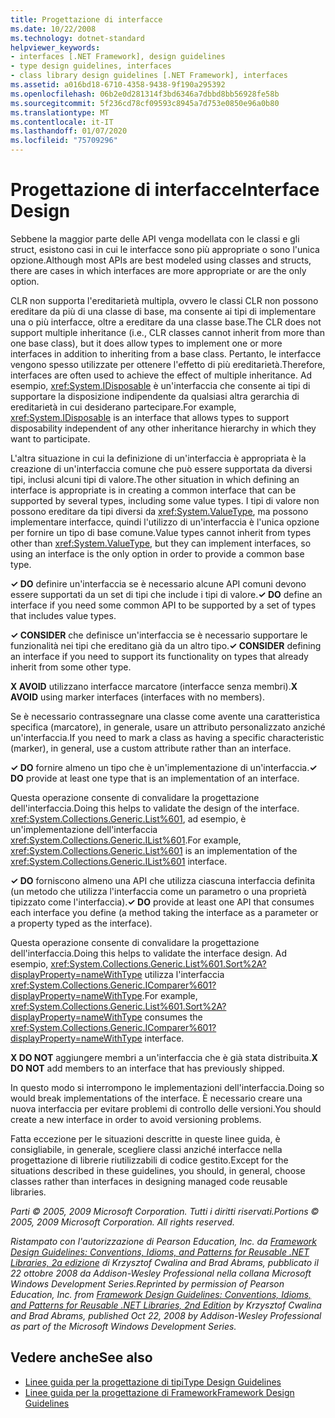 ```yaml
---
title: Progettazione di interfacce
ms.date: 10/22/2008
ms.technology: dotnet-standard
helpviewer_keywords:
- interfaces [.NET Framework], design guidelines
- type design guidelines, interfaces
- class library design guidelines [.NET Framework], interfaces
ms.assetid: a016bd18-6710-4358-9438-9f190a295392
ms.openlocfilehash: 06b2e0d281314f3bd6346a7dbbd8bb56928fe58b
ms.sourcegitcommit: 5f236cd78cf09593c8945a7d753e0850e96a0b80
ms.translationtype: MT
ms.contentlocale: it-IT
ms.lasthandoff: 01/07/2020
ms.locfileid: "75709296"
---
```

# <a name="interface-design"></a><span data-ttu-id="0558d-102">Progettazione di interfacce</span><span class="sxs-lookup"><span data-stu-id="0558d-102">Interface Design</span></span>
<span data-ttu-id="0558d-103">Sebbene la maggior parte delle API venga modellata con le classi e gli struct, esistono casi in cui le interfacce sono più appropriate o sono l'unica opzione.</span><span class="sxs-lookup"><span data-stu-id="0558d-103">Although most APIs are best modeled using classes and structs, there are cases in which interfaces are more appropriate or are the only option.</span></span>  
  
 <span data-ttu-id="0558d-104">CLR non supporta l'ereditarietà multipla, ovvero le classi CLR non possono ereditare da più di una classe di base, ma consente ai tipi di implementare una o più interfacce, oltre a ereditare da una classe base.</span><span class="sxs-lookup"><span data-stu-id="0558d-104">The CLR does not support multiple inheritance (i.e., CLR classes cannot inherit from more than one base class), but it does allow types to implement one or more interfaces in addition to inheriting from a base class.</span></span> <span data-ttu-id="0558d-105">Pertanto, le interfacce vengono spesso utilizzate per ottenere l'effetto di più ereditarietà.</span><span class="sxs-lookup"><span data-stu-id="0558d-105">Therefore, interfaces are often used to achieve the effect of multiple inheritance.</span></span> <span data-ttu-id="0558d-106">Ad esempio, <xref:System.IDisposable> è un'interfaccia che consente ai tipi di supportare la disposizione indipendente da qualsiasi altra gerarchia di ereditarietà in cui desiderano partecipare.</span><span class="sxs-lookup"><span data-stu-id="0558d-106">For example, <xref:System.IDisposable> is an interface that allows types to support disposability independent of any other inheritance hierarchy in which they want to participate.</span></span>  
  
 <span data-ttu-id="0558d-107">L'altra situazione in cui la definizione di un'interfaccia è appropriata è la creazione di un'interfaccia comune che può essere supportata da diversi tipi, inclusi alcuni tipi di valore.</span><span class="sxs-lookup"><span data-stu-id="0558d-107">The other situation in which defining an interface is appropriate is in creating a common interface that can be supported by several types, including some value types.</span></span> <span data-ttu-id="0558d-108">I tipi di valore non possono ereditare da tipi diversi da <xref:System.ValueType>, ma possono implementare interfacce, quindi l'utilizzo di un'interfaccia è l'unica opzione per fornire un tipo di base comune.</span><span class="sxs-lookup"><span data-stu-id="0558d-108">Value types cannot inherit from types other than <xref:System.ValueType>, but they can implement interfaces, so using an interface is the only option in order to provide a common base type.</span></span>  
  
 <span data-ttu-id="0558d-109">**✓ DO** definire un'interfaccia se è necessario alcune API comuni devono essere supportati da un set di tipi che include i tipi di valore.</span><span class="sxs-lookup"><span data-stu-id="0558d-109">**✓ DO** define an interface if you need some common API to be supported by a set of types that includes value types.</span></span>  
  
 <span data-ttu-id="0558d-110">**✓ CONSIDER** che definisce un'interfaccia se è necessario supportare le funzionalità nei tipi che ereditano già da un altro tipo.</span><span class="sxs-lookup"><span data-stu-id="0558d-110">**✓ CONSIDER** defining an interface if you need to support its functionality on types that already inherit from some other type.</span></span>  
  
 <span data-ttu-id="0558d-111">**X AVOID** utilizzano interfacce marcatore (interfacce senza membri).</span><span class="sxs-lookup"><span data-stu-id="0558d-111">**X AVOID** using marker interfaces (interfaces with no members).</span></span>  
  
 <span data-ttu-id="0558d-112">Se è necessario contrassegnare una classe come avente una caratteristica specifica (marcatore), in generale, usare un attributo personalizzato anziché un'interfaccia.</span><span class="sxs-lookup"><span data-stu-id="0558d-112">If you need to mark a class as having a specific characteristic (marker), in general, use a custom attribute rather than an interface.</span></span>  
  
 <span data-ttu-id="0558d-113">**✓ DO** fornire almeno un tipo che è un'implementazione di un'interfaccia.</span><span class="sxs-lookup"><span data-stu-id="0558d-113">**✓ DO** provide at least one type that is an implementation of an interface.</span></span>  
  
 <span data-ttu-id="0558d-114">Questa operazione consente di convalidare la progettazione dell'interfaccia.</span><span class="sxs-lookup"><span data-stu-id="0558d-114">Doing this helps to validate the design of the interface.</span></span> <span data-ttu-id="0558d-115"><xref:System.Collections.Generic.List%601>, ad esempio, è un'implementazione dell'interfaccia <xref:System.Collections.Generic.IList%601>.</span><span class="sxs-lookup"><span data-stu-id="0558d-115">For example, <xref:System.Collections.Generic.List%601> is an implementation of the <xref:System.Collections.Generic.IList%601> interface.</span></span>  
  
 <span data-ttu-id="0558d-116">**✓ DO** forniscono almeno una API che utilizza ciascuna interfaccia definita (un metodo che utilizza l'interfaccia come un parametro o una proprietà tipizzato come l'interfaccia).</span><span class="sxs-lookup"><span data-stu-id="0558d-116">**✓ DO** provide at least one API that consumes each interface you define (a method taking the interface as a parameter or a property typed as the interface).</span></span>  
  
 <span data-ttu-id="0558d-117">Questa operazione consente di convalidare la progettazione dell'interfaccia.</span><span class="sxs-lookup"><span data-stu-id="0558d-117">Doing this helps to validate the interface design.</span></span> <span data-ttu-id="0558d-118">Ad esempio, <xref:System.Collections.Generic.List%601.Sort%2A?displayProperty=nameWithType> utilizza l'interfaccia <xref:System.Collections.Generic.IComparer%601?displayProperty=nameWithType>.</span><span class="sxs-lookup"><span data-stu-id="0558d-118">For example, <xref:System.Collections.Generic.List%601.Sort%2A?displayProperty=nameWithType> consumes the <xref:System.Collections.Generic.IComparer%601?displayProperty=nameWithType> interface.</span></span>  
  
 <span data-ttu-id="0558d-119">**X DO NOT** aggiungere membri a un'interfaccia che è già stata distribuita.</span><span class="sxs-lookup"><span data-stu-id="0558d-119">**X DO NOT** add members to an interface that has previously shipped.</span></span>  
  
 <span data-ttu-id="0558d-120">In questo modo si interrompono le implementazioni dell'interfaccia.</span><span class="sxs-lookup"><span data-stu-id="0558d-120">Doing so would break implementations of the interface.</span></span> <span data-ttu-id="0558d-121">È necessario creare una nuova interfaccia per evitare problemi di controllo delle versioni.</span><span class="sxs-lookup"><span data-stu-id="0558d-121">You should create a new interface in order to avoid versioning problems.</span></span>  
  
 <span data-ttu-id="0558d-122">Fatta eccezione per le situazioni descritte in queste linee guida, è consigliabile, in generale, scegliere classi anziché interfacce nella progettazione di librerie riutilizzabili di codice gestito.</span><span class="sxs-lookup"><span data-stu-id="0558d-122">Except for the situations described in these guidelines, you should, in general, choose classes rather than interfaces in designing managed code reusable libraries.</span></span>  
  
 <span data-ttu-id="0558d-123">*Parti © 2005, 2009 Microsoft Corporation. Tutti i diritti riservati.*</span><span class="sxs-lookup"><span data-stu-id="0558d-123">*Portions © 2005, 2009 Microsoft Corporation. All rights reserved.*</span></span>  
  
 <span data-ttu-id="0558d-124">*Ristampato con l'autorizzazione di Pearson Education, Inc. da [Framework Design Guidelines: Conventions, Idioms, and Patterns for Reusable .NET Libraries, 2a edizione](https://www.informit.com/store/framework-design-guidelines-conventions-idioms-and-9780321545619) di Krzysztof Cwalina and Brad Abrams, pubblicato il 22 ottobre 2008 da Addison-Wesley Professional nella collana Microsoft Windows Development Series.*</span><span class="sxs-lookup"><span data-stu-id="0558d-124">*Reprinted by permission of Pearson Education, Inc. from [Framework Design Guidelines: Conventions, Idioms, and Patterns for Reusable .NET Libraries, 2nd Edition](https://www.informit.com/store/framework-design-guidelines-conventions-idioms-and-9780321545619) by Krzysztof Cwalina and Brad Abrams, published Oct 22, 2008 by Addison-Wesley Professional as part of the Microsoft Windows Development Series.*</span></span>  
  
## <a name="see-also"></a><span data-ttu-id="0558d-125">Vedere anche</span><span class="sxs-lookup"><span data-stu-id="0558d-125">See also</span></span>

- [<span data-ttu-id="0558d-126">Linee guida per la progettazione di tipi</span><span class="sxs-lookup"><span data-stu-id="0558d-126">Type Design Guidelines</span></span>](../../../docs/standard/design-guidelines/type.md)
- [<span data-ttu-id="0558d-127">Linee guida per la progettazione di Framework</span><span class="sxs-lookup"><span data-stu-id="0558d-127">Framework Design Guidelines</span></span>](../../../docs/standard/design-guidelines/index.md)
